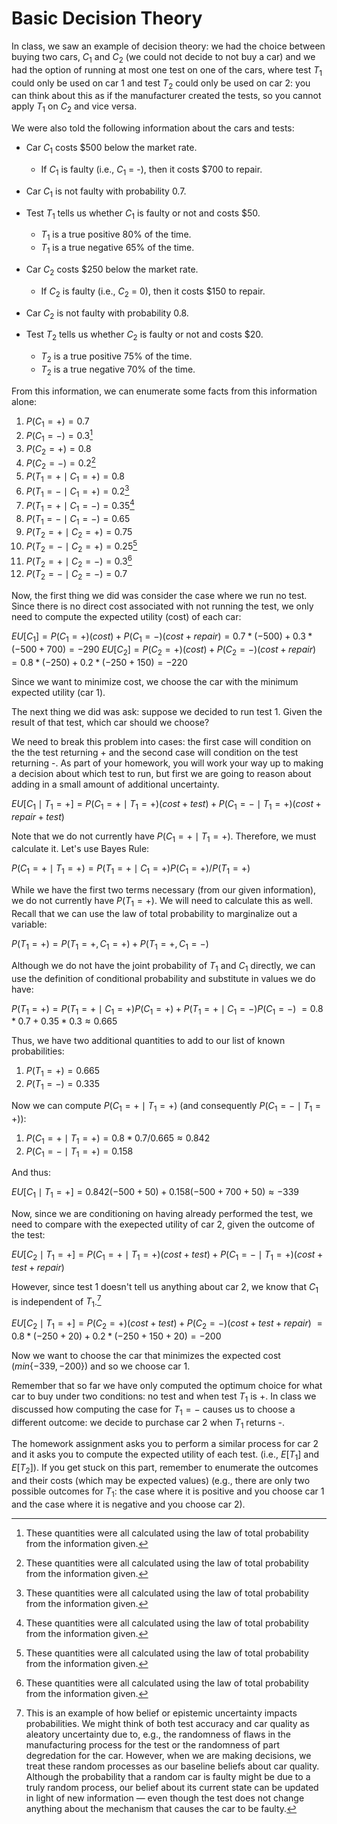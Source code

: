 # Basic Decision Theory 

In class, we saw an example of decision theory: we had the choice between buying two cars, $C_1$ and $C_2$ (we could not decide to not buy a car) and we had the option of running at most one test on one of the cars, where test $T_1$ could only be used on car 1 and test $T_2$ could only be used on car 2: you can think about this as if the manufacturer created the tests, so you cannot apply $T_1$ on $C_2$ and vice versa. 

We were also told the following information about the cars and tests:

* Car $C_1$ costs $500 below the market rate.
    * If $C_1$ is faulty (i.e., $C_1$ = -), then it costs $700 to repair.
* Car $C_1$ is not faulty with probability 0.7.
* Test $T_1$ tells us whether $C_1$ is faulty or not and costs $50.
    * $T_1$ is a true positive 80% of the time.
    * $T_1$ is a true negative 65% of the time. 


* Car $C_2$ costs $250 below the market rate.
    * If $C_2$ is faulty (i.e., $C_2$ = 0), then it costs $150 to repair.
* Car $C_2$ is not faulty with probability 0.8.
* Test $T_2$ tells us whether $C_2$ is faulty or not and costs $20.
    * $T_2$ is a true positive 75% of the time.
    * $T_2$ is a true negative 70% of the time. 

From this information, we can enumerate some facts from this information alone:

1. $P(C_1 = +) = 0.7$
1. $P(C_1 = -) = 0.3$[^1]
1. $P(C_2 = +) = 0.8$
1. $P(C_2 = -) = 0.2$[^1]
1. $P(T_1 = + \mid C_1 = +) = 0.8$
1. $P(T_1 = - \mid C_1 = +) = 0.2$[^1]
1. $P(T_1 = + \mid C_1 = -) = 0.35$[^1]
1. $P(T_1 = - \mid C_1 = -) = 0.65$
1. $P(T_2 = + \mid C_2 = +) = 0.75$
1. $P(T_2 = - \mid C_2 = +) = 0.25$[^1]
1. $P(T_2 = + \mid C_2 = -) = 0.3$[^1]
1. $P(T_2 = - \mid C_2 = -) = 0.7$

[^1]: These quantities were all calculated using the law of total probability from the information given.

Now, the first thing we did was consider the case where we run no test. Since there is no direct cost associated with not running the test, we only need to compute the expected utility (cost) of each car:

$EU[C_1] = P(C_1 = +)(cost) + P(C_1 = -)(cost + repair) = 0.7*(-500) + 0.3*(-500+700) = -290$
$EU[C_2] = P(C_2 = +)(cost) + P(C_2 = -)(cost + repair) = 0.8*(-250) + 0.2*(-250+150) = -220$

Since we want to minimize cost, we choose the car with the minimum expected utility (car 1).

The next thing we did was ask: suppose we decided to run test 1. Given the result of that test, which car should we choose?

We need to break this problem into cases: the first case will condition on the the test returning + and the second case will condition on the test returning -. As part of your homework, you will work your way up to making a decision about which test to run, but first we are going to reason about adding in a small amount of additional uncertainty.

$EU[C_1 \mid T_1 = +] = P(C_1 = + \mid T_1 = +)(cost + test) + P(C_1 = - \mid T_1 = +)(cost + repair + test)$

Note that we do not currently have $P(C_1 = + \mid T_1 = +)$. Therefore, we must calculate it. Let's use Bayes Rule:

$P(C_1 = + \mid T_1 = +) = P(T_1 = + \mid C_1 = +)P(C_1 = +)/P(T_1 = +)$

While we have the first two terms necessary (from our given information), we do not currently have $P(T_1 = +)$. We will need to calculate this as well. Recall that we can use the law of total probability to marginalize out a variable:

$P(T_1 = +) = P(T_1 = +, C_1 = +) + P(T_1 = +, C_1 = -)$

Although we do not have the joint probability of $T_1$ and $C_1$ directly, we can use the definition of conditional probability and substitute in values we do have:

$P(T_1 = +) = P(T_1 = + \mid C_1 = +)P(C_1 = +) + P(T_1 = + \mid C_1 = -)P(C_1 = -)$ 
$= 0.8*0.7 + 0.35*0.3 \approx 0.665$

Thus, we have two additional quantities to add to our list of known probabilities:

1. $P(T_1 = +) = 0.665$
2. $P(T_1 = -) = 0.335$

Now we can compute $P(C_1 = + \mid T_1 = +)$ (and consequently $P(C_1 = - \mid T_1 = +)$):

1. $P(C_1 = + \mid T_1 = +) = 0.8*0.7/0.665 \approx 0.842$
2. $P(C_1 = - \mid T_1 = +) = 0.158$


And thus:

$EU[C_1 \mid T_1 = +] = 0.842(-500+50) + 0.158(-500+700+50) \approx -339$

Now, since we are conditioning on having already performed the test, we need to compare with the exepected utility of car 2, given the outcome of the test:

$EU[C_2 \mid T_1 = +] = P(C_1 = + \mid T_1 = +)(cost + test) + P(C_1=-\mid T_1 = +)(cost + test + repair)$

However, since test 1 doesn't tell us anything about car 2, we know that $C_1$ is independent of $T_1$.[^2]
[^2]: This is an example of how belief or epistemic uncertainty impacts probabilities. We might think of both test accuracy and car quality as aleatory uncertainty due to, e.g., the randomness of flaws in the manufacturing process for the test or the randomness of part degredation for the car. However, when we are making decisions, we treat these random processes as our baseline beliefs about car quality. Although the probability that a random car is faulty might be due to a truly random process, our belief about its current state can be updated in light of new information &mdash; even though the test does not change anything about the mechanism that causes the car to be faulty. 

$EU[C_2 \mid T_1 = +] = P(C_2 = +)(cost + test) + P(C_2=-)(cost + test + repair)$ 
$= 0.8*(-250 + 20) + 0.2*(-250 + 150 + 20) = -200$

Now we want to choose the car that minimizes the expected cost ($min\{-339, -200\}$) and so we choose car 1. 

Remember that so far we have only computed the optimum choice for what car to buy under two conditions: no test and when test $T_1$ is +. In class we discussed how computing the case for $T_1 = -$ causes us to choose a different outcome: we decide to purchase car 2 when $T_1$ returns -. 

The homework assignment asks you to perform a similar process for car 2 and it asks you to compute the expected utility of each test. (i.e., $E[T_1]$ and $E[T_2]$). If you get stuck on this part, remember to enumerate the outcomes and their costs (which may be expected values) (e.g., there are only two possible outcomes for $T_1$: the case where it is positive and you choose car 1 and the case where it is negative and you choose car 2).